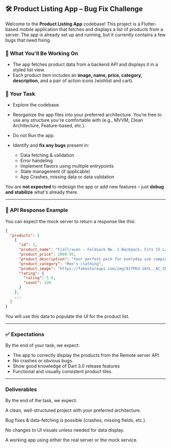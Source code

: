 ## 🛠️ Product Listing App – Bug Fix Challenge

Welcome to the **Product Listing App** codebase! This project is a Flutter-based mobile application that fetches and displays a list of products from a server. The app is already set up and running, but it currently contains a few bugs that need fixing.

### 🎯 What You'll Be Working On

* The app fetches product data from a backend API and displays it in a styled list view.
* Each product item includes an **image, name, price, category, description**, and a pair of action icons (wishlist and cart).

### 🧩 Your Task

* Explore the codebase.
* Reorganize the app files into your preferred architecture.
You’re free to use any structure you're comfortable with (e.g., MVVM, Clean Architecture, Feature-based, etc.).
* Do not Run the app. 
* Identify and **fix any bugs** present in:

  * Data fetching & validation
  * Error handeling
  * Implement flavors using multiple entrypoints
  * State management (if applicable)
  * App Crashes, missing data or data validation

You are **not expected** to redesign the app or add new features – just **debug and stabilize** what's already there.

---

### 📡 API Response Example 

You can expect the mock server to return a response like this:

```json
{
  "products": [
    {
      "id": 1,
      "product_name": "Fjallraven - Foldsack No. 1 Backpack, Fits 15 Laptops",
      "product_price": 1009.95,
      "product_description": "Your perfect pack for everyday use camping...",
      "product_category": "Men's clothing",
      "product_image": "https://fakestoreapi.com/img/81fPKd-2AYL._AC_SL1500_.jpg",
      "rating": {
        "rating": 5.9,
        "count": 120
      }
    },
    ...
  ]
}
```

You will use this data to populate the UI for the product list.

---

### ✅ Expectations

By the end of your task, we expect:

* The app to correctly display the products from the Remote server API.
* No crashes or obvious bugs.
* Show good knowledge of Dart 3.0 release features
* Functional and visually consistent product tiles.

---

### Deliverables
By the end of the task, we expect:

 A clean, well-structured project with your preferred architecture.

 Bug fixes & data-fetching is possible (crashes, missing fields, etc.).

 No changes to UI visuals unless needed for data display.

 A working app using either the real server or the mock service.
